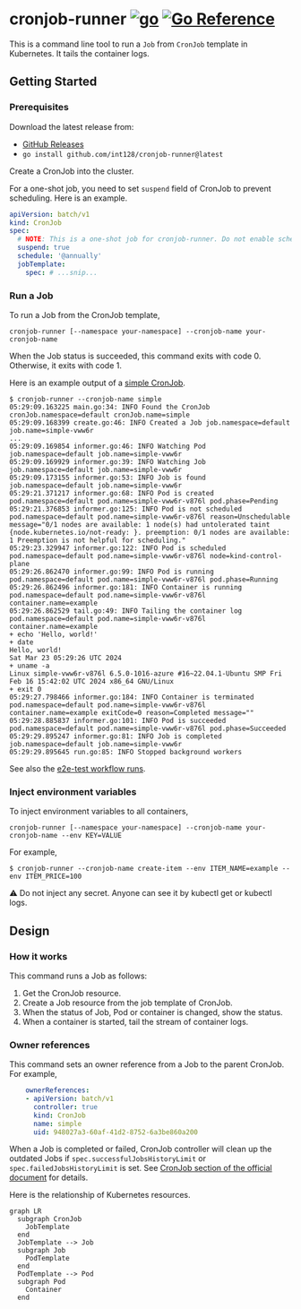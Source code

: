 # cronjob-runner [![go](https://github.com/int128/cronjob-runner/actions/workflows/go.yaml/badge.svg)](https://github.com/int128/cronjob-runner/actions/workflows/go.yaml) [![Go Reference](https://pkg.go.dev/badge/github.com/int128/cronjob-runner.svg)](https://pkg.go.dev/github.com/int128/cronjob-runner)

This is a command line tool to run a `Job` from `CronJob` template in Kubernetes.
It tails the container logs.

## Getting Started

### Prerequisites

Download the latest release from:

- [GitHub Releases](https://github.com/int128/cronjob-runner/releases)
- `go install github.com/int128/cronjob-runner@latest`

Create a CronJob into the cluster.

For a one-shot job, you need to set `suspend` field of CronJob to prevent scheduling.
Here is an example.

```yaml
apiVersion: batch/v1
kind: CronJob
spec:
  # NOTE: This is a one-shot job for cronjob-runner. Do not enable scheduling.
  suspend: true
  schedule: '@annually'
  jobTemplate:
    spec: # ...snip...
```

### Run a Job

To run a Job from the CronJob template,

```shell
cronjob-runner [--namespace your-namespace] --cronjob-name your-cronjob-name
```

When the Job status is succeeded, this command exits with code 0.
Otherwise, it exits with code 1.

Here is an example output of a [simple CronJob](e2e_test/simple.yaml).

```console
$ cronjob-runner --cronjob-name simple
05:29:09.163225 main.go:34: INFO Found the CronJob cronJob.namespace=default cronJob.name=simple
05:29:09.168399 create.go:46: INFO Created a Job job.namespace=default job.name=simple-vww6r
...
05:29:09.169854 informer.go:46: INFO Watching Pod job.namespace=default job.name=simple-vww6r
05:29:09.169929 informer.go:39: INFO Watching Job job.namespace=default job.name=simple-vww6r
05:29:09.173155 informer.go:53: INFO Job is found job.namespace=default job.name=simple-vww6r
05:29:21.371217 informer.go:68: INFO Pod is created pod.namespace=default pod.name=simple-vww6r-v876l pod.phase=Pending
05:29:21.376853 informer.go:125: INFO Pod is not scheduled pod.namespace=default pod.name=simple-vww6r-v876l reason=Unschedulable message="0/1 nodes are available: 1 node(s) had untolerated taint {node.kubernetes.io/not-ready: }. preemption: 0/1 nodes are available: 1 Preemption is not helpful for scheduling."
05:29:23.329947 informer.go:122: INFO Pod is scheduled pod.namespace=default pod.name=simple-vww6r-v876l node=kind-control-plane
05:29:26.862470 informer.go:99: INFO Pod is running pod.namespace=default pod.name=simple-vww6r-v876l pod.phase=Running
05:29:26.862496 informer.go:181: INFO Container is running pod.namespace=default pod.name=simple-vww6r-v876l container.name=example
05:29:26.862529 tail.go:49: INFO Tailing the container log pod.namespace=default pod.name=simple-vww6r-v876l container.name=example
+ echo 'Hello, world!'
+ date
Hello, world!
Sat Mar 23 05:29:26 UTC 2024
+ uname -a
Linux simple-vww6r-v876l 6.5.0-1016-azure #16~22.04.1-Ubuntu SMP Fri Feb 16 15:42:02 UTC 2024 x86_64 GNU/Linux
+ exit 0
05:29:27.798466 informer.go:184: INFO Container is terminated pod.namespace=default pod.name=simple-vww6r-v876l container.name=example exitCode=0 reason=Completed message=""
05:29:28.885837 informer.go:101: INFO Pod is succeeded pod.namespace=default pod.name=simple-vww6r-v876l pod.phase=Succeeded
05:29:29.895247 informer.go:81: INFO Job is completed job.namespace=default job.name=simple-vww6r
05:29:29.895645 run.go:85: INFO Stopped background workers
```

See also the [e2e-test workflow runs](https://github.com/int128/cronjob-runner/actions/workflows/e2e-test.yaml?query=branch%3Amain).

### Inject environment variables

To inject environment variables to all containers,

```shell
cronjob-runner [--namespace your-namespace] --cronjob-name your-cronjob-name --env KEY=VALUE
```

For example,

```console
$ cronjob-runner --cronjob-name create-item --env ITEM_NAME=example --env ITEM_PRICE=100
```

:warning: Do not inject any secret. Anyone can see it by kubectl get or kubectl logs.

## Design

### How it works

This command runs a Job as follows:

1. Get the CronJob resource.
2. Create a Job resource from the job template of CronJob.
3. When the status of Job, Pod or container is changed, show the status.
4. When a container is started, tail the stream of container logs.

### Owner references

This command sets an owner reference from a Job to the parent CronJob.
For example,

```yaml
    ownerReferences:
    - apiVersion: batch/v1
      controller: true
      kind: CronJob
      name: simple
      uid: 948027a3-60af-41d2-8752-6a3be860a200
```

When a Job is completed or failed, CronJob controller will clean up the outdated Jobs
if `spec.successfulJobsHistoryLimit` or `spec.failedJobsHistoryLimit` is set.
See [CronJob section of the official document](https://kubernetes.io/docs/concepts/workloads/controllers/cron-jobs/) for details.

Here is the relationship of Kubernetes resources.

```mermaid
graph LR
  subgraph CronJob
    JobTemplate
  end
  JobTemplate --> Job
  subgraph Job
    PodTemplate
  end
  PodTemplate --> Pod
  subgraph Pod
    Container
  end
```
